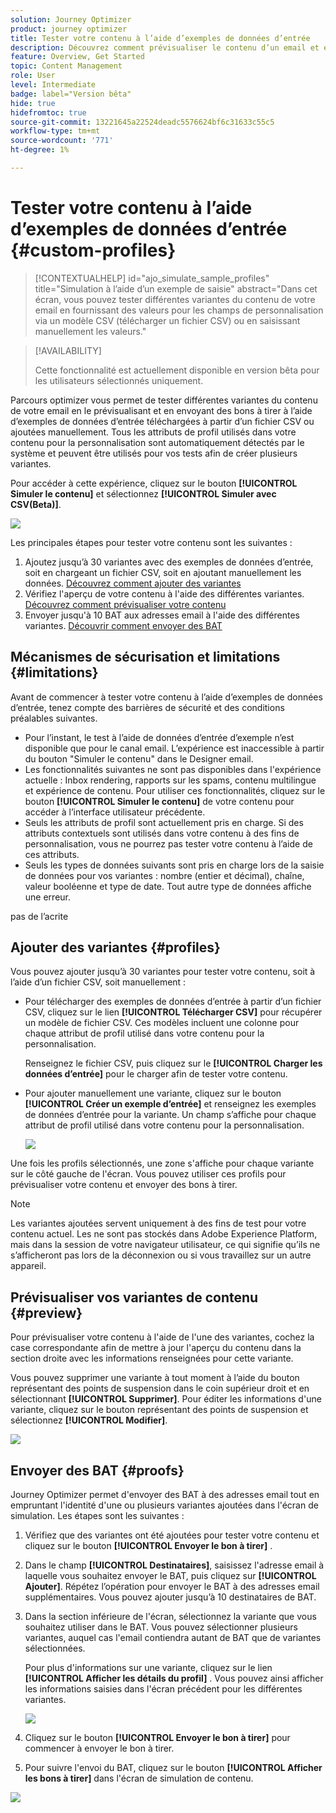 ```yaml
---
solution: Journey Optimizer
product: journey optimizer
title: Tester votre contenu à l’aide d’exemples de données d’entrée
description: Découvrez comment prévisualiser le contenu d’un email et envoyer des bons à tirer à l’aide d’un exemple de saisie.
feature: Overview, Get Started
topic: Content Management
role: User
level: Intermediate
badge: label="Version bêta"
hide: true
hidefromtoc: true
source-git-commit: 13221645a22524deadc5576624bf6c31633c55c5
workflow-type: tm+mt
source-wordcount: '771'
ht-degree: 1%

---
```



# Tester votre contenu à l’aide d’exemples de données d’entrée {#custom-profiles}

>[!CONTEXTUALHELP]
>id="ajo_simulate_sample_profiles"
>title="Simulation à l’aide d’un exemple de saisie"
>abstract="Dans cet écran, vous pouvez tester différentes variantes du contenu de votre email en fournissant des valeurs pour les champs de personnalisation via un modèle CSV (télécharger un fichier CSV) ou en saisissant manuellement les valeurs."

>[!AVAILABILITY]
>
>Cette fonctionnalité est actuellement disponible en version bêta pour les utilisateurs sélectionnés uniquement.

Parcours optimizer vous permet de tester différentes variantes du contenu de votre email en le prévisualisant et en envoyant des bons à tirer à l’aide d’exemples de données d’entrée téléchargées à partir d’un fichier CSV ou ajoutées manuellement. Tous les attributs de profil utilisés dans votre contenu pour la personnalisation sont automatiquement détectés par le système et peuvent être utilisés pour vos tests afin de créer plusieurs variantes.

Pour accéder à cette expérience, cliquez sur le bouton **[!UICONTROL Simuler le contenu]** et sélectionnez **[!UICONTROL Simuler avec CSV(Beta)]**.

![](assets/simulate-sample.png)

Les principales étapes pour tester votre contenu sont les suivantes :

1. Ajoutez jusqu’à 30 variantes avec des exemples de données d’entrée, soit en chargeant un fichier CSV, soit en ajoutant manuellement les données. [Découvrez comment ajouter des variantes](#profiles)
1. Vérifiez l&#39;aperçu de votre contenu à l&#39;aide des différentes variantes. [Découvrez comment prévisualiser votre contenu](#preview)
1. Envoyer jusqu&#39;à 10 BAT aux adresses email à l&#39;aide des différentes variantes. [Découvrir comment envoyer des BAT](#proofs)


## Mécanismes de sécurisation et limitations {#limitations}

Avant de commencer à tester votre contenu à l’aide d’exemples de données d’entrée, tenez compte des barrières de sécurité et des conditions préalables suivantes.

* Pour l’instant, le test à l’aide de données d’entrée d’exemple n’est disponible que pour le canal email. L’expérience est inaccessible à partir du bouton &quot;Simuler le contenu&quot; dans le Designer email.
* Les fonctionnalités suivantes ne sont pas disponibles dans l&#39;expérience actuelle : Inbox rendering, rapports sur les spams, contenu multilingue et expérience de contenu. Pour utiliser ces fonctionnalités, cliquez sur le bouton **[!UICONTROL Simuler le contenu]** de votre contenu pour accéder à l’interface utilisateur précédente.
* Seuls les attributs de profil sont actuellement pris en charge. Si des attributs contextuels sont utilisés dans votre contenu à des fins de personnalisation, vous ne pourrez pas tester votre contenu à l’aide de ces attributs.
* Seuls les types de données suivants sont pris en charge lors de la saisie de données pour vos variantes : nombre (entier et décimal), chaîne, valeur booléenne et type de date. Tout autre type de données affiche une erreur.


pas de l’acrite

## Ajouter des variantes {#profiles}

Vous pouvez ajouter jusqu’à 30 variantes pour tester votre contenu, soit à l’aide d’un fichier CSV, soit manuellement :

* Pour télécharger des exemples de données d’entrée à partir d’un fichier CSV, cliquez sur le lien **[!UICONTROL Télécharger CSV]** pour récupérer un modèle de fichier CSV. Ces modèles incluent une colonne pour chaque attribut de profil utilisé dans votre contenu pour la personnalisation.

  Renseignez le fichier CSV, puis cliquez sur le **[!UICONTROL Charger les données d’entrée]** pour le charger afin de tester votre contenu.

* Pour ajouter manuellement une variante, cliquez sur le bouton **[!UICONTROL Créer un exemple d’entrée]** et renseignez les exemples de données d’entrée pour la variante. Un champ s’affiche pour chaque attribut de profil utilisé dans votre contenu pour la personnalisation.

  ![](assets/simulate-custom-add.png)

Une fois les profils sélectionnés, une zone s&#39;affiche pour chaque variante sur le côté gauche de l&#39;écran. Vous pouvez utiliser ces profils pour prévisualiser votre contenu et envoyer des bons à tirer.

>[!NOTE]
>
>Les variantes ajoutées servent uniquement à des fins de test pour votre contenu actuel. Les ne sont pas stockés dans Adobe Experience Platform, mais dans la session de votre navigateur utilisateur, ce qui signifie qu’ils ne s’afficheront pas lors de la déconnexion ou si vous travaillez sur un autre appareil.

## Prévisualiser vos variantes de contenu {#preview}

Pour prévisualiser votre contenu à l&#39;aide de l&#39;une des variantes, cochez la case correspondante afin de mettre à jour l&#39;aperçu du contenu dans la section droite avec les informations renseignées pour cette variante.

Vous pouvez supprimer une variante à tout moment à l’aide du bouton représentant des points de suspension dans le coin supérieur droit et en sélectionnant **[!UICONTROL Supprimer]**. Pour éditer les informations d&#39;une variante, cliquez sur le bouton représentant des points de suspension et sélectionnez **[!UICONTROL Modifier]**.

![](assets/simulate-custom-boxes.png)

## Envoyer des BAT {#proofs}

Journey Optimizer permet d&#39;envoyer des BAT à des adresses email tout en empruntant l&#39;identité d&#39;une ou plusieurs variantes ajoutées dans l&#39;écran de simulation. Les étapes sont les suivantes :

1. Vérifiez que des variantes ont été ajoutées pour tester votre contenu et cliquez sur le bouton **[!UICONTROL Envoyer le bon à tirer]** .

1. Dans le champ **[!UICONTROL Destinataires]**, saisissez l&#39;adresse email à laquelle vous souhaitez envoyer le BAT, puis cliquez sur **[!UICONTROL Ajouter]**. Répétez l’opération pour envoyer le BAT à des adresses email supplémentaires. Vous pouvez ajouter jusqu’à 10 destinataires de BAT.

1. Dans la section inférieure de l&#39;écran, sélectionnez la variante que vous souhaitez utiliser dans le BAT. Vous pouvez sélectionner plusieurs variantes, auquel cas l&#39;email contiendra autant de BAT que de variantes sélectionnées.

   Pour plus d&#39;informations sur une variante, cliquez sur le lien **[!UICONTROL Afficher les détails du profil]** . Vous pouvez ainsi afficher les informations saisies dans l&#39;écran précédent pour les différentes variantes.

   ![](assets/simulate-custom-proofs.png)

1. Cliquez sur le bouton **[!UICONTROL Envoyer le bon à tirer]** pour commencer à envoyer le bon à tirer.

1. Pour suivre l&#39;envoi du BAT, cliquez sur le bouton **[!UICONTROL Afficher les bons à tirer]** dans l&#39;écran de simulation de contenu.

![](assets/simulate-custom-sent-proofs.png)

